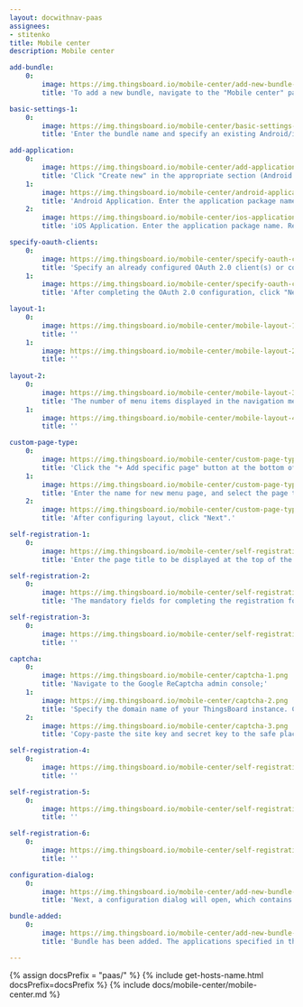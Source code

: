 ```yaml
---
layout: docwithnav-paas
assignees:
- stitenko
title: Mobile center
description: Mobile center

add-bundle:
    0:
        image: https://img.thingsboard.io/mobile-center/add-new-bundle-1-pe.png
        title: 'To add a new bundle, navigate to the "Mobile center" page and click the "+ Add bundle" button in the upper-right corner of the window.'

basic-settings-1:
    0:
        image: https://img.thingsboard.io/mobile-center/basic-settings-1-pe.png
        title: 'Enter the bundle name and specify an existing Android/iOS mobile application(s), or create a new one. Then, click "Next".'

add-application:
    0:
        image: https://img.thingsboard.io/mobile-center/add-application-1-pe.png
        title: 'Click "Create new" in the appropriate section (Android Application or iOS Application);'
    1:
        image: https://img.thingsboard.io/mobile-center/android-application-2-pe.png
        title: 'Android Application. Enter the application package name. Remember autogenerated "Application Secret" or input your own. Specify application statuses. Optionally, specify the minimum and latest application versions along with release notes for each. Specify store information: link to the ThingsBoard PE Mobile Application in the Google Play Store, and SHA256 certificate fingerprints. Click "Add".'
    2:
        image: https://img.thingsboard.io/mobile-center/ios-application-2-pe.png
        title: 'iOS Application. Enter the application package name. Remember autogenerated "Application Secret" or input your own. Specify application statuses. Optionally, specify the minimum and latest application versions along with release notes for each. Specify store information: link to the ThingsBoard PE Mobile Application in the App Store, and App ID. Click "Add".'

specify-oauth-clients:
    0:
        image: https://img.thingsboard.io/mobile-center/specify-oauth-clients-1-pe.png
        title: 'Specify an already configured OAuth 2.0 client(s) or configure a new one;'
    1:
        image: https://img.thingsboard.io/mobile-center/specify-oauth-clients-2-pe.png
        title: 'After completing the OAuth 2.0 configuration, click "Next".'

layout-1:
    0:
        image: https://img.thingsboard.io/mobile-center/mobile-layout-1-pe.png
        title: ''
    1:
        image: https://img.thingsboard.io/mobile-center/mobile-layout-2-pe.png
        title: ''
        
layout-2:
    0:
        image: https://img.thingsboard.io/mobile-center/mobile-layout-3-pe.png
        title: 'The number of menu items displayed in the navigation menu of the mobile app depends on the screen size of your mobile device. Items that do not fit in the bottom navigation menu will be available under the "More" page.'
    1:
        image: https://img.thingsboard.io/mobile-center/mobile-layout-4-pe.png
        title: ''

custom-page-type:
    0:
        image: https://img.thingsboard.io/mobile-center/custom-page-type-1-pe.png
        title: 'Click the "+ Add specific page" button at the bottom of the page or between existing menu items;'
    1:
        image: https://img.thingsboard.io/mobile-center/custom-page-type-2-pe.png
        title: 'Enter the name for new menu page, and select the page type. Depending on the selected page type, specify a dashboard, path, or external URL. Click "Add".'
    2:
        image: https://img.thingsboard.io/mobile-center/custom-page-type-3-pe.png
        title: 'After configuring layout, click "Next".'

self-registration-1:
    0:
        image: https://img.thingsboard.io/mobile-center/self-registration-1-pe.png
        title: 'Enter the page title to be displayed at the top of the registration page. It serves as a header to indicate the purpose of the form to users. Specify the recipients that will receive notifications about new user registrations. Specify the redirect settings: Application URL Scheme, and Application URL Hostname;'

self-registration-2:
    0:
        image: https://img.thingsboard.io/mobile-center/self-registration-2-pe.png
        title: 'The mandatory fields for completing the registration form are email, password, and repeat password. If needed, specify additional fields;'

self-registration-3:
    0:
        image: https://img.thingsboard.io/mobile-center/self-registration-3-pe.png
        title: ''

captcha:
    0:
        image: https://img.thingsboard.io/mobile-center/captcha-1.png
        title: 'Navigate to the Google ReCaptcha admin console;'
    1:
        image: https://img.thingsboard.io/mobile-center/captcha-2.png
        title: 'Specify the domain name of your ThingsBoard instance. Choose reCAPTCHA type;'
    2:
        image: https://img.thingsboard.io/mobile-center/captcha-3.png
        title: 'Copy-paste the site key and secret key to the safe place.'

self-registration-4:
    0:
        image: https://img.thingsboard.io/mobile-center/self-registration-4-pe.png
        title: ''

self-registration-5:
    0:
        image: https://img.thingsboard.io/mobile-center/self-registration-5-pe.png
        title: ''

self-registration-6:
    0:
        image: https://img.thingsboard.io/mobile-center/self-registration-6-pe.png
        title: ''

configuration-dialog:
    0:
        image: https://img.thingsboard.io/mobile-center/add-new-bundle-2-pe.png
        title: 'Next, a configuration dialog will open, which contains the basic configuration settings for the ThingsBoard PE Mobile Application.'

bundle-added:
    0:
        image: https://img.thingsboard.io/mobile-center/add-new-bundle-3-pe.png
        title: 'Bundle has been added. The applications specified in the bundle now use the defined settings.'

---
```


{% assign docsPrefix = "paas/" %}
{% include get-hosts-name.html docsPrefix=docsPrefix %}
{% include docs/mobile-center/mobile-center.md %}